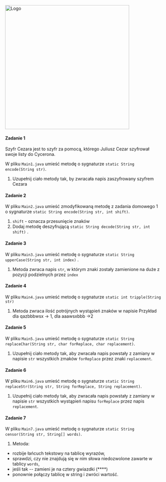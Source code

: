 <img alt="Logo" src="http://coderslab.pl/svg/logo-coderslab.svg" width="400">

#### Zadanie 1

Szyfr Cezara jest to szyfr za pomocą, którego Juliusz Cezar szyfrował swoje listy do Cycerona.

W pliku `Main1.java` umieść metodę o sygnaturze `static String encode(String str)`.

1. Uzupełnij ciało metody tak, by zwracała napis zaszyfrowany szyfrem Cezara

#### Zadanie 2

W pliku `Main2.java` umieść zmodyfikowaną metodę z zadania domowego 1 o
sygnaturze `static String encode(String str, int shift)`.

1. `shift` - oznacza przesunięcie znaków
2. Dodaj metodę deszyfrującą `static String decode(String str, int shift)` .

#### Zadanie 3

W pliku `Main3.java` umieść metodę o sygnaturze `static String upperCase(String str, int index)` .

1. Metoda zwraca napis `str`, w którym znaki zostały zamienione na duże z pozycji podzielnych przez `index`

#### Zadanie 4

W pliku `Main4.java` umieść metodę o sygnaturze `static int tripple(String str)`

1. Metoda zwraca ilość potrójnych wystąpień znaków w napisie Przykład dla qazbbbwsx -> 1, dla aaawsxbbb ->2

#### Zadanie 5

W pliku `Main5.java` umieść metodę o
sygnaturze `static String replaceChar(String str, char forReplace, char replacement)`.

1. Uzupełnij ciało metody tak, aby zwracała napis powstały z zamiany w napisie `str`
   wszystkich zmaków `forReplace` przez znaki `replacement`.

#### Zadanie 6

W pliku `Main6.java` umieść metodę o
sygnaturze `static String replaceStr(String str, String forReplace, String replacement)`.

1. Uzupełnij ciało metody tak, aby zwracała napis powstały z zamiany w napisie `str`
   wszystkich wystąpień napisu `forReplace` przez napis `replacement`.

#### Zadanie 7

W pliku `Main7.java` umieść metodę o sygnaturze `static String censor(String str, String[] words)`.

1. Metoda:

* rozbije łańcuch tekstowy na tablicę wyrazów,
* sprawdzi, czy nie znajdują się w nim słowa niedozwolone zawarte w tablicy `words`,
* jeśli tak -- zamieni je na cztery gwiazdki (****)
* ponownie połączy tablicę w string i zwróci wartość.
